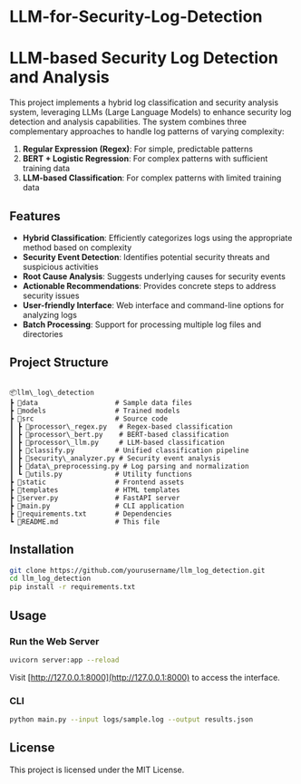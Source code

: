 
# LLM-for-Security-Log-Detection

# LLM-based Security Log Detection and Analysis



This project implements a hybrid log classification and security analysis system, leveraging LLMs (Large Language Models) to enhance security log detection and analysis capabilities. The system combines three complementary approaches to handle log patterns of varying complexity:

1. **Regular Expression (Regex)**: For simple, predictable patterns  
2. **BERT + Logistic Regression**: For complex patterns with sufficient training data  
3. **LLM-based Classification**: For complex patterns with limited training data

## Features

- **Hybrid Classification**: Efficiently categorizes logs using the appropriate method based on complexity  
- **Security Event Detection**: Identifies potential security threats and suspicious activities  
- **Root Cause Analysis**: Suggests underlying causes for security events  
- **Actionable Recommendations**: Provides concrete steps to address security issues  
- **User-friendly Interface**: Web interface and command-line options for analyzing logs  
- **Batch Processing**: Support for processing multiple log files and directories

## Project Structure

```

📦llm\_log\_detection
┣ 📂data                   # Sample data files
┣ 📂models                 # Trained models
┣ 📂src                    # Source code
┃ ┣ 📜processor\_regex.py   # Regex-based classification
┃ ┣ 📜processor\_bert.py    # BERT-based classification
┃ ┣ 📜processor\_llm.py     # LLM-based classification
┃ ┣ 📜classify.py          # Unified classification pipeline
┃ ┣ 📜security\_analyzer.py # Security event analysis
┃ ┣ 📜data\_preprocessing.py # Log parsing and normalization
┃ ┗ 📜utils.py             # Utility functions
┣ 📂static                 # Frontend assets
┣ 📂templates              # HTML templates
┣ 📜server.py              # FastAPI server
┣ 📜main.py                # CLI application
┣ 📜requirements.txt       # Dependencies
┗ 📜README.md              # This file

````

## Installation

```bash
git clone https://github.com/yourusername/llm_log_detection.git
cd llm_log_detection
pip install -r requirements.txt
````

## Usage

### Run the Web Server

```bash
uvicorn server:app --reload
```

Visit [http://127.0.0.1:8000](http://127.0.0.1:8000) to access the interface.

### CLI

```bash
python main.py --input logs/sample.log --output results.json
```

## License

This project is licensed under the MIT License.
